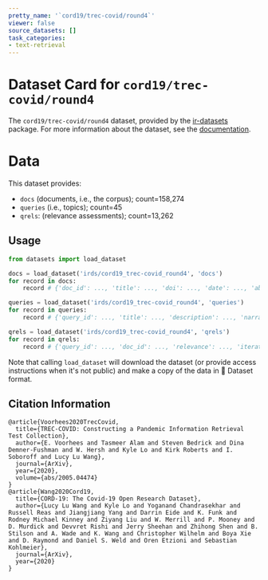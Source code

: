 ```yaml
---
pretty_name: '`cord19/trec-covid/round4`'
viewer: false
source_datasets: []
task_categories:
- text-retrieval
---
```


# Dataset Card for `cord19/trec-covid/round4`

The `cord19/trec-covid/round4` dataset, provided by the [ir-datasets](https://ir-datasets.com/) package.
For more information about the dataset, see the [documentation](https://ir-datasets.com/cord19#cord19/trec-covid/round4).

# Data

This dataset provides:
 - `docs` (documents, i.e., the corpus); count=158,274
 - `queries` (i.e., topics); count=45
 - `qrels`: (relevance assessments); count=13,262


## Usage

```python
from datasets import load_dataset

docs = load_dataset('irds/cord19_trec-covid_round4', 'docs')
for record in docs:
    record # {'doc_id': ..., 'title': ..., 'doi': ..., 'date': ..., 'abstract': ...}

queries = load_dataset('irds/cord19_trec-covid_round4', 'queries')
for record in queries:
    record # {'query_id': ..., 'title': ..., 'description': ..., 'narrative': ...}

qrels = load_dataset('irds/cord19_trec-covid_round4', 'qrels')
for record in qrels:
    record # {'query_id': ..., 'doc_id': ..., 'relevance': ..., 'iteration': ...}

```

Note that calling `load_dataset` will download the dataset (or provide access instructions when it's not public) and make a copy of the
data in 🤗 Dataset format.

## Citation Information

```
@article{Voorhees2020TrecCovid,
  title={TREC-COVID: Constructing a Pandemic Information Retrieval Test Collection},
  author={E. Voorhees and Tasmeer Alam and Steven Bedrick and Dina Demner-Fushman and W. Hersh and Kyle Lo and Kirk Roberts and I. Soboroff and Lucy Lu Wang},
  journal={ArXiv},
  year={2020},
  volume={abs/2005.04474}
}
@article{Wang2020Cord19,
  title={CORD-19: The Covid-19 Open Research Dataset},
  author={Lucy Lu Wang and Kyle Lo and Yoganand Chandrasekhar and Russell Reas and Jiangjiang Yang and Darrin Eide and K. Funk and Rodney Michael Kinney and Ziyang Liu and W. Merrill and P. Mooney and D. Murdick and Devvret Rishi and Jerry Sheehan and Zhihong Shen and B. Stilson and A. Wade and K. Wang and Christopher Wilhelm and Boya Xie and D. Raymond and Daniel S. Weld and Oren Etzioni and Sebastian Kohlmeier},
  journal={ArXiv},
  year={2020}
}
```
